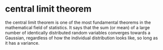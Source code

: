 # central limit theorem

the central limit theorem is one of the most fundamental theorems in the mathematical field of statistics.
It says that the sum (or mean) of a large number of identically distributed random variables converges towards a Gaussian, regardless of how the individual distribution looks like, so long as it has a variance.